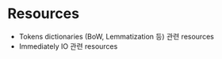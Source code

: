 
# Resources
- Tokens dictionaries (BoW, Lemmatization 등) 관련 resources
- Immediately IO 관련 resources
